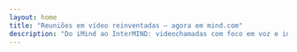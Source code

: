 ```yaml
---
layout: home
title: "Reuniões em vídeo reinventadas — agora em mind.com"
description: "Do iMind ao InterMIND: videochamadas com foco em voz e interpretação em tempo real com IA."
---
```


<HeroSection
  title="Reuniões em vídeo reinventadas <br>— agora em **mind.com**"
  text="Do iMind ao InterMIND: videochamadas com foco em voz e tradução simultânea.">
<NavButton buttonLabel="Saiba Mais" buttonClass="brand" to="/" />
<NavButton buttonLabel="Assistente" buttonClass="alt" to="/chat" />
</HeroSection>